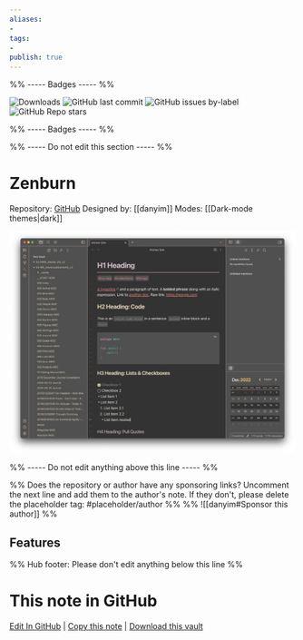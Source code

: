 ```yaml
---
aliases:
- 
tags: 
- 
publish: true
---
```


%% ----- Badges ----- %%

![Downloads](https://img.shields.io/badge/downloads-6446-573E7A?style=for-the-badge&logo=)
![GitHub last commit](https://img.shields.io/github/last-commit/danyim/obsidian-zenburn?color=573E7A&label=last%20update&logo=github&style=for-the-badge)
![GitHub issues by-label](https://img.shields.io/github/issues/danyim/obsidian-zenburn/help%20wanted?color=573E7A&logo=github&style=for-the-badge) 
![GitHub Repo stars](https://img.shields.io/github/stars/danyim/obsidian-zenburn?color=573E7A&logo=github&style=for-the-badge)

%% ----- Badges ----- %%

%% ----- Do not edit this section ----- %%

# Zenburn

Repository: [GitHub](https://github.com/danyim/obsidian-zenburn)
Designed by: [[danyim]]
Modes: [[Dark-mode themes|dark]]



![screenshot](https://github.com/danyim/obsidian-zenburn/raw/HEAD/screen.png)

%% ----- Do not edit anything above this line ----- %% 

%% Does the repository or author have any sponsoring links? Uncomment the next line and add them to the author's note. If they don't, please delete the placeholder tag: #placeholder/author %%
%% ![[danyim#Sponsor this author]] %%


## Features



%% Hub footer: Please don't edit anything below this line %%

# This note in GitHub

<span class="git-footer">[Edit In GitHub](https://github.dev/obsidian-community/obsidian-hub/blob/main/02%20-%20Community%20Expansions/02.05%20All%20Community%20Expansions/Themes/Zenburn.md "git-hub-edit-note") | [Copy this note](https://raw.githubusercontent.com/obsidian-community/obsidian-hub/main/02%20-%20Community%20Expansions/02.05%20All%20Community%20Expansions/Themes/Zenburn.md "git-hub-copy-note") | [Download this vault](https://github.com/obsidian-community/obsidian-hub/archive/refs/heads/main.zip "git-hub-download-vault") </span>
